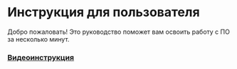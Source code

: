 # Инструкция для пользователя

Добро пожаловать! Это руководство поможет вам освоить работу с ПО за несколько минут.

### [Видеоинструкция](https://www.dropbox.com/scl/fi/70rrf9lr9zmlnfae6j1xb/tutorial.mp4?rlkey=wulw2pofil2wmg45f8gmiy5c6&st=jnsun2sc&dl=0)